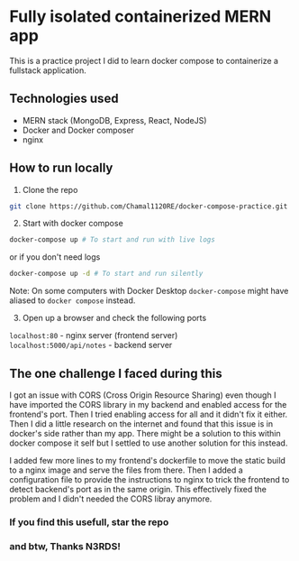 # Fully isolated containerized MERN app

This is a practice project I did to learn docker compose to containerize a fullstack application.

## Technologies used
 - MERN stack (MongoDB, Express, React, NodeJS)
 - Docker and Docker composer
 - nginx

## How to run locally

1. Clone the repo

```bash
git clone https://github.com/Chamal1120RE/docker-compose-practice.git
```

2. Start with docker compose
```bash
docker-compose up # To start and run with live logs
```
or if you don't need logs
```bash
docker-compose up -d # To start and run silently
```

Note: On some computers with Docker Desktop `docker-compose` might have aliased to `docker compose` instead.

3. Open up a browser and check the following ports

`localhost:80` - nginx server (frontend server) <br>
`localhost:5000/api/notes` - backend server


## The one challenge I faced during this

I got an issue with CORS (Cross Origin Resource Sharing) even though I have imported the CORS library in my backend and enabled access for the frontend's port. Then I tried enabling access for all and it didn't fix it either. Then I did a little research on the internet and found that this issue is in docker's side rather than my app. There might be a solution to this within docker compose it self but I settled to use another solution for this instead.

I added few more lines to my frontend's dockerfile to move the static build to a nginx image and serve the files from there. Then I added a configuration file to provide the instructions to nginx to trick the frontend to detect backend's port as in the same origin. This effectively fixed the problem and I didn't needed the CORS libray anymore.


### If you find this usefull, star the repo

### and btw, Thanks N3RDS!
